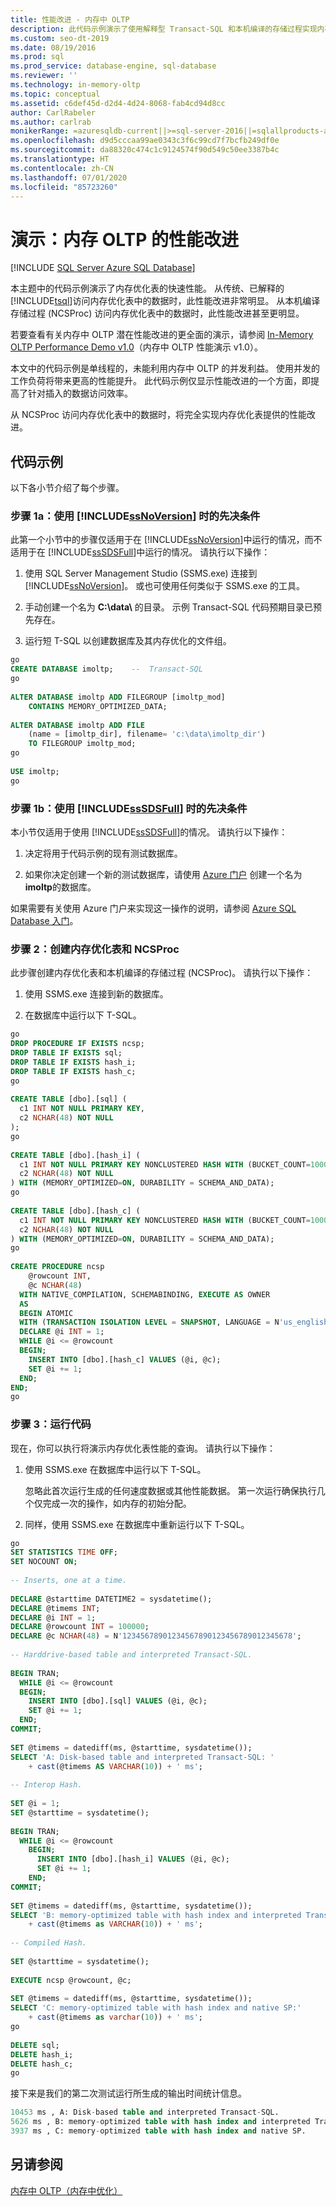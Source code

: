 ```yaml
---
title: 性能改进 - 内存中 OLTP
description: 此代码示例演示了使用解释型 Transact-SQL 和本机编译的存储过程实现内存优化表的快速性能。
ms.custom: seo-dt-2019
ms.date: 08/19/2016
ms.prod: sql
ms.prod_service: database-engine, sql-database
ms.reviewer: ''
ms.technology: in-memory-oltp
ms.topic: conceptual
ms.assetid: c6def45d-d2d4-4d24-8068-fab4cd94d8cc
author: CarlRabeler
ms.author: carlrab
monikerRange: =azuresqldb-current||>=sql-server-2016||=sqlallproducts-allversions||>=sql-server-linux-2017||=azuresqldb-mi-current
ms.openlocfilehash: d9d5cccaa99ae0343c3f6c99cd7f7bcfb249df0e
ms.sourcegitcommit: da88320c474c1c9124574f90d549c50ee3387b4c
ms.translationtype: HT
ms.contentlocale: zh-CN
ms.lasthandoff: 07/01/2020
ms.locfileid: "85723260"
---
```

# <a name="demonstration-performance-improvement-of-in-memory-oltp"></a>演示：内存 OLTP 的性能改进
[!INCLUDE [SQL Server Azure SQL Database](../../includes/applies-to-version/sql-asdb.md)]

  本主题中的代码示例演示了内存优化表的快速性能。 从传统、已解释的 [!INCLUDE[tsql](../../includes/tsql-md.md)]访问内存优化表中的数据时，此性能改进非常明显。 从本机编译存储过程 (NCSProc) 访问内存优化表中的数据时，此性能改进甚至更明显。  
 
若要查看有关内存中 OLTP 潜在性能改进的更全面的演示，请参阅 [In-Memory OLTP Performance Demo v1.0](https://github.com/Microsoft/sql-server-samples/releases/tag/in-memory-oltp-demo-v1.0)（内存中 OLTP 性能演示 v1.0）。 
  
 本文中的代码示例是单线程的，未能利用内存中 OLTP 的并发利益。 使用并发的工作负荷将带来更高的性能提升。 此代码示例仅显示性能改进的一个方面，即提高了针对插入的数据访问效率。  
  
 从 NCSProc 访问内存优化表中的数据时，将完全实现内存优化表提供的性能改进。  
  
## <a name="code-example"></a>代码示例  
 以下各小节介绍了每个步骤。  
  
### <a name="step-1a-prerequisite-if-using-ssnoversion"></a>步骤 1a：使用 [!INCLUDE[ssNoVersion](../../includes/ssnoversion-md.md)] 时的先决条件  
 此第一个小节中的步骤仅适用于在 [!INCLUDE[ssNoVersion](../../includes/ssnoversion-md.md)]中运行的情况，而不适用于在 [!INCLUDE[ssSDSFull](../../includes/sssdsfull-md.md)]中运行的情况。 请执行以下操作：  
  
1.  使用 SQL Server Management Studio (SSMS.exe) 连接到 [!INCLUDE[ssNoVersion](../../includes/ssnoversion-md.md)]。 或也可使用任何类似于 SSMS.exe 的工具。  
  
2.  手动创建一个名为 **C:\data\\** 的目录。 示例 Transact-SQL 代码预期目录已预先存在。  
  
3.  运行短 T-SQL 以创建数据库及其内存优化的文件组。  
  
```sql  
go  
CREATE DATABASE imoltp;    --  Transact-SQL  
go  
  
ALTER DATABASE imoltp ADD FILEGROUP [imoltp_mod]  
    CONTAINS MEMORY_OPTIMIZED_DATA;  
  
ALTER DATABASE imoltp ADD FILE  
    (name = [imoltp_dir], filename= 'c:\data\imoltp_dir')  
    TO FILEGROUP imoltp_mod;  
go  
  
USE imoltp;  
go  
```  
  
### <a name="step-1b-prerequisite-if-using-sssdsfull"></a>步骤 1b：使用 [!INCLUDE[ssSDSFull](../../includes/sssdsfull-md.md)] 时的先决条件  
 本小节仅适用于使用 [!INCLUDE[ssSDSFull](../../includes/sssdsfull-md.md)]的情况。 请执行以下操作：  
  
1.  决定将用于代码示例的现有测试数据库。  
  
2.  如果你决定创建一个新的测试数据库，请使用 [Azure 门户](https://portal.azure.com) 创建一个名为 **imoltp**的数据库。  
  
 如果需要有关使用 Azure 门户来实现这一操作的说明，请参阅 [Azure SQL Database 入门](https://azure.microsoft.com/documentation/articles/sql-database-get-started)。  
  
### <a name="step-2-create-memory-optimized-tables-and-ncsproc"></a>步骤 2：创建内存优化表和 NCSProc  
 此步骤创建内存优化表和本机编译的存储过程 (NCSProc)。 请执行以下操作：  
  
1.  使用 SSMS.exe 连接到新的数据库。  
  
2.  在数据库中运行以下 T-SQL。  
  
```sql  
go  
DROP PROCEDURE IF EXISTS ncsp;  
DROP TABLE IF EXISTS sql;  
DROP TABLE IF EXISTS hash_i;  
DROP TABLE IF EXISTS hash_c;  
go  
  
CREATE TABLE [dbo].[sql] (  
  c1 INT NOT NULL PRIMARY KEY,  
  c2 NCHAR(48) NOT NULL  
);  
go  
  
CREATE TABLE [dbo].[hash_i] (  
  c1 INT NOT NULL PRIMARY KEY NONCLUSTERED HASH WITH (BUCKET_COUNT=1000000),  
  c2 NCHAR(48) NOT NULL  
) WITH (MEMORY_OPTIMIZED=ON, DURABILITY = SCHEMA_AND_DATA);  
go  
  
CREATE TABLE [dbo].[hash_c] (  
  c1 INT NOT NULL PRIMARY KEY NONCLUSTERED HASH WITH (BUCKET_COUNT=1000000),  
  c2 NCHAR(48) NOT NULL  
) WITH (MEMORY_OPTIMIZED=ON, DURABILITY = SCHEMA_AND_DATA);  
go  
  
CREATE PROCEDURE ncsp  
    @rowcount INT,  
    @c NCHAR(48)  
  WITH NATIVE_COMPILATION, SCHEMABINDING, EXECUTE AS OWNER  
  AS   
  BEGIN ATOMIC   
  WITH (TRANSACTION ISOLATION LEVEL = SNAPSHOT, LANGUAGE = N'us_english')  
  DECLARE @i INT = 1;  
  WHILE @i <= @rowcount  
  BEGIN;  
    INSERT INTO [dbo].[hash_c] VALUES (@i, @c);  
    SET @i += 1;  
  END;  
END;  
go  
```  
  
### <a name="step-3-run-the-code"></a>步骤 3：运行代码  
 现在，你可以执行将演示内存优化表性能的查询。 请执行以下操作：  
  
1.  使用 SSMS.exe 在数据库中运行以下 T-SQL。  
  
     忽略此首次运行生成的任何速度数据或其他性能数据。 第一次运行确保执行几个仅完成一次的操作，如内存的初始分配。  
  
2.  同样，使用 SSMS.exe 在数据库中重新运行以下 T-SQL。  
  
```sql  
go  
SET STATISTICS TIME OFF;  
SET NOCOUNT ON;  
  
-- Inserts, one at a time.  
  
DECLARE @starttime DATETIME2 = sysdatetime();  
DECLARE @timems INT;  
DECLARE @i INT = 1;  
DECLARE @rowcount INT = 100000;  
DECLARE @c NCHAR(48) = N'12345678901234567890123456789012345678';  
  
-- Harddrive-based table and interpreted Transact-SQL.  
  
BEGIN TRAN;  
  WHILE @i <= @rowcount  
  BEGIN;  
    INSERT INTO [dbo].[sql] VALUES (@i, @c);  
    SET @i += 1;  
  END;  
COMMIT;  
  
SET @timems = datediff(ms, @starttime, sysdatetime());  
SELECT 'A: Disk-based table and interpreted Transact-SQL: '  
    + cast(@timems AS VARCHAR(10)) + ' ms';  
  
-- Interop Hash.  
  
SET @i = 1;  
SET @starttime = sysdatetime();  
  
BEGIN TRAN;  
  WHILE @i <= @rowcount  
    BEGIN;  
      INSERT INTO [dbo].[hash_i] VALUES (@i, @c);  
      SET @i += 1;  
    END;  
COMMIT;  
  
SET @timems = datediff(ms, @starttime, sysdatetime());  
SELECT 'B: memory-optimized table with hash index and interpreted Transact-SQL: '  
    + cast(@timems as VARCHAR(10)) + ' ms';  
  
-- Compiled Hash.  
  
SET @starttime = sysdatetime();  
  
EXECUTE ncsp @rowcount, @c;  
  
SET @timems = datediff(ms, @starttime, sysdatetime());  
SELECT 'C: memory-optimized table with hash index and native SP:'  
    + cast(@timems as varchar(10)) + ' ms';  
go  
  
DELETE sql;  
DELETE hash_i;  
DELETE hash_c;  
go  
```  
  
 接下来是我们的第二次测试运行所生成的输出时间统计信息。  
  
```sql  
10453 ms , A: Disk-based table and interpreted Transact-SQL.  
5626 ms , B: memory-optimized table with hash index and interpreted Transact-SQL.  
3937 ms , C: memory-optimized table with hash index and native SP.  
```  
  
## <a name="see-also"></a>另请参阅  
 [内存中 OLTP（内存中优化）](../../relational-databases/in-memory-oltp/in-memory-oltp-in-memory-optimization.md)  
  
  
